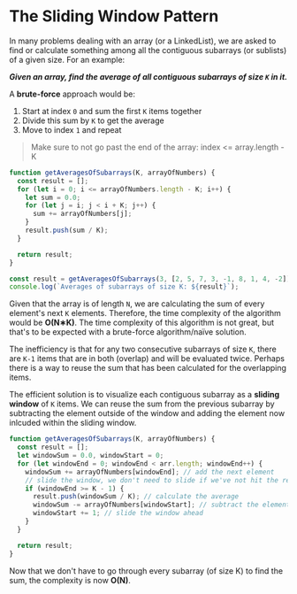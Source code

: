 # The Sliding Window Pattern

In many problems dealing with an array (or a LinkedList), we are asked to find
or calculate something among all the contiguous subarrays (or sublists) of a
given size. For an example:

**_Given an array, find the average of all contiguous subarrays of size `K` in it._**

A **brute-force** approach would be:

1. Start at index `0` and sum the first `K` items together
2. Divide this sum by `K` to get the average
3. Move to index `1` and repeat

> Make sure to not go past the end of the array: index <= array.length - K

```js
function getAveragesOfSubarrays(K, arrayOfNumbers) {
  const result = [];
  for (let i = 0; i <= arrayOfNumbers.length - K; i++) {
    let sum = 0.0;
    for (let j = i; j < i + K; j++) {
      sum += arrayOfNumbers[j];
    }
    result.push(sum / K);
  }

  return result;
}

const result = getAveragesOfSubarrays(3, [2, 5, 7, 3, -1, 8, 1, 4, -2]);
console.log(`Averages of subarrays of size K: ${result}`);
```

Given that the array is of length `N`, we are calculating the sum of every
element's next `K` elements. Therefore, the time complexity of the algorithm
would be **O(N∗K)**. The time complexity of this algorithm is not great, but
that's to be expected with a brute-force algorithm/naïve solution.

The inefficiency is that for any two consecutive subarrays of size `K`, there
are `K-1` items that are in both (overlap) and will be evaluated twice. Perhaps
there is a way to reuse the sum that has been calculated for the overlapping items.

The efficient solution is to visualize each contiguous subarray as a **sliding window**
of `K` items. We can reuse the sum from the previous subarray by subtracting the
element outside of the window and adding the element now inlcuded within the
sliding window.

```js
function getAveragesOfSubarrays(K, arrayOfNumbers) {
  const result = [];
  let windowSum = 0.0, windowStart = 0;
  for (let windowEnd = 0; windowEnd < arr.length; windowEnd++) {
    windowSum += arrayOfNumbers[windowEnd]; // add the next element
    // slide the window, we don't need to slide if we've not hit the required window size of 'k'
    if (windowEnd >= K - 1) {
      result.push(windowSum / K); // calculate the average
      windowSum -= arrayOfNumbers[windowStart]; // subtract the element going out
      windowStart += 1; // slide the window ahead
    }
  }

  return result;
}
```

Now that we don't have to go through every subarray (of size K) to find the sum,
the complexity is now **O(N)**.
